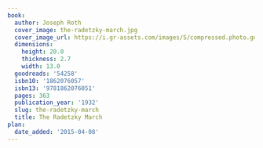 ```yaml
---
book:
  author: Joseph Roth
  cover_image: the-radetzky-march.jpg
  cover_image_url: https://i.gr-assets.com/images/S/compressed.photo.goodreads.com/books/1320967670l/54258._SX98_.jpg
  dimensions:
    height: 20.0
    thickness: 2.7
    width: 13.0
  goodreads: '54258'
  isbn10: '1862076057'
  isbn13: '9781862076051'
  pages: 363
  publication_year: '1932'
  slug: the-radetzky-march
  title: The Radetzky March
plan:
  date_added: '2015-04-08'
---
```

